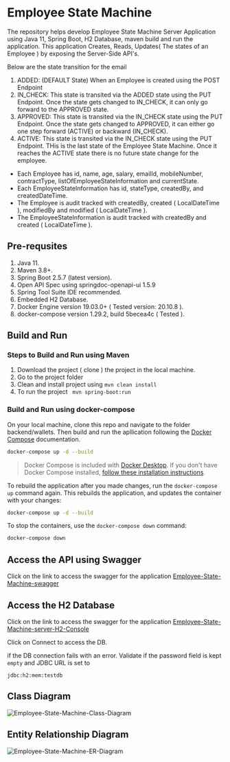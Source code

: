 # Employee State Machine

The repository helps develop Employee State Machine Server Application using Java 11, Spring Boot, H2 Database, maven build and run the application. This application Creates, Reads, Updates( The states of an Employee ) by exposing the Server-Side API's.

Below are the state transition for the email

1. ADDED: (DEFAULT State) When an Employee is created using the POST Endpoint
2. IN_CHECK: This state is transited via the ADDED state using the PUT Endpoint. Once the state gets changed to IN_CHECK, it can only go forward to the APPROVED state.
3. APPROVED: This state is transited via the IN_CHECK state using the PUT Endpoint. Once the state gets changed to APPROVED, it can either go one step forward (ACTIVE) or backward (IN_CHECK).
4. ACTIVE: This state is transited via the IN_CHECK state using the PUT Endpoint. THis is the last state of the Employee State Machine. Once it reaches the ACTIVE state there is no future state change for the employee.

- Each Employee has id, name, age, salary, emailId, mobileNumber, contractType, listOfEmployeeStateInformation and currentState.
- Each EmployeeStateInformation has id,  stateType, createdBy, and createdDateTime.
- The Employee is audit tracked with createdBy, created ( LocalDateTime ), modifiedBy and modified ( LocalDateTime ).
- The EmployeeStateInformation is audit tracked with createdBy and created ( LocalDateTime ).

## Pre-requsites

1. Java 11.
2. Maven 3.8+.
3. Spring Boot 2.5.7 (latest version).
4. Open API Spec using springdoc-openapi-ui 1.5.9
5. Spring Tool Suite IDE recommended.
6. Embedded H2 Database.
7. Docker Engine version 19.03.0+ ( Tested version: 20.10.8 ).
8. docker-compose version 1.29.2, build 5becea4c ( Tested ).

## Build and Run

### Steps to Build and Run using Maven

1. Download the project ( clone ) the project in the local machine.
2. Go to the project folder
3. Clean and install project using ``` mvn clean install ```
4. To run the project ``` mvn spring-boot:run```

### Build and Run using docker-compose

On your local machine, clone this repo and navigate to the folder backend/wallets. Then build and run the apllication following the [Docker Compose](https://docs.docker.com/compose/) documentation.

```bash
docker-compose up -d --build
```

> Docker Compose is included with [Docker Desktop](https://docs.docker.com/desktop/).
> If you don't have Docker Compose installed, [follow these installation instructions](https://docs.docker.com/compose/install/).

To rebuild the application after you made changes, run the `docker-compose up` command
again. This rebuilds the application, and updates the container with your changes:

```bash
docker-compose up -d --build
```

To stop the containers, use the `docker-compose down` command:

```bash
docker-compose down
```
## Access the API using Swagger

Click on the link to access the swagger for the application [Employee-State-Machine-swagger](http://localhost:8080/swagger-ui/index.html?configUrl=/v3/api-docs/swagger-config)

## Access the H2 Database

Click on the link to access the swagger for the application [Employee-State-Machine-server-H2-Console](http://localhost:8080/h2-console)

Click on Connect to access the DB.

if the DB connection fails with an error. Validate if the password field is kept `empty` and JDBC URL is set to
```
jdbc:h2:mem:testdb
```

## Class Diagram

![Employee-State-Machine-Class-Diagram](https://github.com/naveenkulkarni029/kuehne-nagel-project/blob/master/backend/wallets/class-daigram.PNG)

## Entity Relationship Diagram

![Employee-State-Machine-ER-Diagram](https://github.com/naveenkulkarni029/kuehne-nagel-project/blob/master/backend/wallets/ER-Diagram.PNG)

